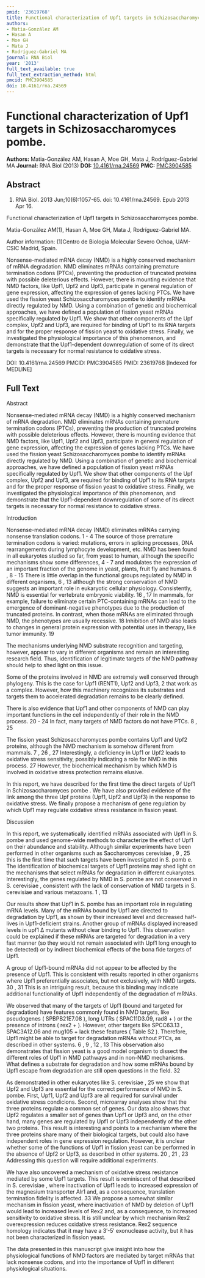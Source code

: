 ```yaml
---
pmid: '23619768'
title: Functional characterization of Upf1 targets in Schizosaccharomyces pombe.
authors:
- Matia-González AM
- Hasan A
- Moe GH
- Mata J
- Rodríguez-Gabriel MA
journal: RNA Biol
year: '2013'
full_text_available: true
full_text_extraction_method: html
pmcid: PMC3904585
doi: 10.4161/rna.24569
---
```


# Functional characterization of Upf1 targets in Schizosaccharomyces pombe.
**Authors:** Matia-González AM, Hasan A, Moe GH, Mata J, Rodríguez-Gabriel MA
**Journal:** RNA Biol (2013)
**DOI:** [10.4161/rna.24569](https://doi.org/10.4161/rna.24569)
**PMC:** [PMC3904585](https://www.ncbi.nlm.nih.gov/pmc/articles/PMC3904585/)

## Abstract

1. RNA Biol. 2013 Jun;10(6):1057-65. doi: 10.4161/rna.24569. Epub 2013 Apr 16.

Functional characterization of Upf1 targets in Schizosaccharomyces pombe.

Matia-González AM(1), Hasan A, Moe GH, Mata J, Rodríguez-Gabriel MA.

Author information:
(1)Centro de Biología Molecular Severo Ochoa, UAM-CSIC Madrid, Spain.

Nonsense-mediated mRNA decay (NMD) is a highly conserved mechanism of mRNA 
degradation. NMD eliminates mRNAs containing premature termination codons 
(PTCs), preventing the production of truncated proteins with possible 
deleterious effects. However, there is mounting evidence that NMD factors, like 
Upf1, Upf2 and Upf3, participate in general regulation of gene expression, 
affecting the expression of genes lacking PTCs. We have used the fission yeast 
Schizosaccharomyces pombe to identify mRNAs directly regulated by NMD. Using a 
combination of genetic and biochemical approaches, we have defined a population 
of fission yeast mRNAs specifically regulated by Upf1. We show that other 
components of the Upf complex, Upf2 and Upf3, are required for binding of Upf1 
to its RNA targets and for the proper response of fission yeast to oxidative 
stress. Finally, we investigated the physiological importance of this 
phenomenon, and demonstrate that the Upf1-dependent downregulation of some of 
its direct targets is necessary for normal resistance to oxidative stress.

DOI: 10.4161/rna.24569
PMCID: PMC3904585
PMID: 23619768 [Indexed for MEDLINE]

## Full Text

Abstract

Nonsense-mediated mRNA decay (NMD) is a highly conserved mechanism of mRNA degradation. NMD eliminates mRNAs containing premature termination codons (PTCs), preventing the production of truncated proteins with possible deleterious effects. However, there is mounting evidence that NMD factors, like Upf1, Upf2 and Upf3, participate in general regulation of gene expression, affecting the expression of genes lacking PTCs. We have used the fission yeast Schizosaccharomyces pombe to identify mRNAs directly regulated by NMD. Using a combination of genetic and biochemical approaches, we have defined a population of fission yeast mRNAs specifically regulated by Upf1. We show that other components of the Upf complex, Upf2 and Upf3, are required for binding of Upf1 to its RNA targets and for the proper response of fission yeast to oxidative stress. Finally, we investigated the physiological importance of this phenomenon, and demonstrate that the Upf1-dependent downregulation of some of its direct targets is necessary for normal resistance to oxidative stress.

Introduction

Nonsense-mediated mRNA decay (NMD) eliminates mRNAs carrying nonsense translation codons. 1 - 4 The source of those premature termination codons is varied: mutations, errors in splicing processes, DNA rearrangements during lymphocyte development, etc. NMD has been found in all eukaryotes studied so far, from yeast to human, although the specific mechanisms show some differences, 4 - 7 and modulates the expression of an important fraction of the genome in yeast, plants, fruit fly and humans. 6 , 8 - 15 There is little overlap in the functional groups regulated by NMD in different organisms, 6 , 13 although the strong conservation of NMD suggests an important role in eukaryotic cellular physiology. Consistently, NMD is essential for vertebrate embryonic viability. 16 , 17 In mammals, for example, failure to eliminate certain PTC-containing mRNAs can lead to the emergence of dominant-negative phenotypes due to the production of truncated proteins. In contrast, when those mRNAs are eliminated through NMD, the phenotypes are usually recessive. 18 Inhibition of NMD also leads to changes in general protein expression with potential uses in therapy, like tumor immunity. 19

The mechanisms underlying NMD substrate recognition and targeting, however, appear to vary in different organisms and remain an interesting research field. Thus, identification of legitimate targets of the NMD pathway should help to shed light on this issue.

Some of the proteins involved in NMD are extremely well conserved through phylogeny. This is the case for Upf1 (RENT1), Upf2 and Upf3, 2 that work as a complex. However, how this machinery recognizes its substrates and targets them to accelerated degradation remains to be clearly defined.

There is also evidence that Upf1 and other components of NMD can play important functions in the cell independently of their role in the NMD process. 20 - 24 In fact, many targets of NMD factors do not have PTCs. 8 , 25

The fission yeast Schizosaccharomyces pombe contains Upf1 and Upf2 proteins, although the NMD mechanism is somehow different from mammals. 7 , 26 , 27 Interestingly, a deficiency in Upf1 or Upf2 leads to oxidative stress sensitivity, possibly indicating a role for NMD in this process. 27 However, the biochemical mechanism by which NMD is involved in oxidative stress protection remains elusive.

In this report, we have described for the first time the direct targets of Upf1 in Schizosaccharomyces pombe . We have also provided evidence of the link among the three Upf proteins (Upf1, Upf2 and Upf3) in the response to oxidative stress. We finally propose a mechanism of gene regulation by which Upf1 may regulate oxidative stress resistance in fission yeast.

Discussion

In this report, we systematically identified mRNAs associated with Upf1 in S. pombe and used genome-wide methods to characterize the effect of Upf1 on their abundance and stability. Although similar experiments have been performed in other organisms such as Saccharomyces cerevisiae , 9 , 25 this is the first time that such targets have been investigated in S. pomb e. The identification of biochemical targets of Upf1 proteins may shed light on the mechanisms that select mRNAs for degradation in different eukaryotes. Interestingly, the genes regulated by NMD in S. pombe are not conserved in S. cerevisiae , consistent with the lack of conservation of NMD targets in S. cerevisiae and various metazoans. 1 , 13

Our results show that Upf1 in S. pombe has an important role in regulating mRNA levels. Many of the mRNAs bound by Upf1 are directed to degradation by Upf1, as shown by their increased level and decreased half-lives in Upf1-deficient strains. Another group of mRNAs displayed increased levels in upf1 Δ mutants without clear binding to Upf1. This observation could be explained if these mRNAs are targeted for degradation in a very fast manner (so they would not remain associated with Upf1 long enough to be detected) or by indirect biochemical effects of the bona fide targets of Upf1.

A group of Upf1-bound mRNAs did not appear to be affected by the presence of Upf1. This is consistent with results reported in other organisms where Upf1 preferentially associates, but not exclusively, with NMD targets. 30 , 31 This is an intriguing result, because this binding may indicate additional functionality of Upf1 independently of the degradation of mRNAs.

We observed that many of the targets of Upf1 (bound and targeted for degradation) have features commonly found in NMD targets, like pseudogenes ( SPBPB21E7.08 ), long UTRs ( SPAC11D3.09, rad8 + ) or the presence of introns ( rex2 + ). However, other targets like SPCC63.13 , SPAC3A12.06 and mug105 + lack these features ( Table S2 ). Therefore, Upf1 might be able to target for degradation mRNAs without PTCs, as described in other systems. 6 , 9 , 12 , 13 This observation also demonstrates that fission yeast is a good model organism to dissect the different roles of Upf1 in NMD pathways and in non-NMD mechanisms. What defines a substrate for degradation and how some mRNAs bound by Upf1 escape from degradation are still open questions in the field. 32

As demonstrated in other eukaryotes like S. cerevisiae , 25 we show that Upf2 and Upf3 are essential for the correct performance of NMD in S. pombe. First, Upf1, Upf2 and Upf3 are all required for survival under oxidative stress condicions. Second, microarray analyses show that the three proteins regulate a common set of genes. Our data also shows that Upf2 regulates a smaller set of genes than Upf1 or Upf3 and, on the other hand, many genes are regulated by Upf1 or Upf3 independently of the other two proteins. This result is interesting and points to a mechanism where the three proteins share many of their biological targets, but could also have independent roles in gene expression regulation. However, it is unclear whether some of the functions of Upf1 in fission yeast can be performed in the absence of Upf2 or Upf3, as described in other systems. 20 , 21 , 23 Addressing this question will require additional experiments.

We have also uncovered a mechanism of oxidative stress resistance mediated by some Upf1 targets. This result is reminiscent of that described in S. cerevisiae , where inactivation of Upf1 leads to increased expression of the magnesium transporter Alr1 and, as a consequence, translation termination fidelity is affected. 33 We propose a somewhat similar mechanism in fission yeast, where inactivation of NMD by deletion of Upf1 would lead to increased levels of Rex2 and, as a consequence, to increased sensitivity to oxidative stress. It is still unclear by which mechanism Rex2 overexpression reduces oxidative stress resistance. Rex2 sequence homology indicates that it may have a 3′-5′ exonuclease activity, but it has not been characterized in fission yeast.

The data presented in this manuscript give insight into how the physiological functions of NMD factors are mediated by target mRNAs that lack nonsense codons, and into the importance of Upf1 in different physiological situations.
